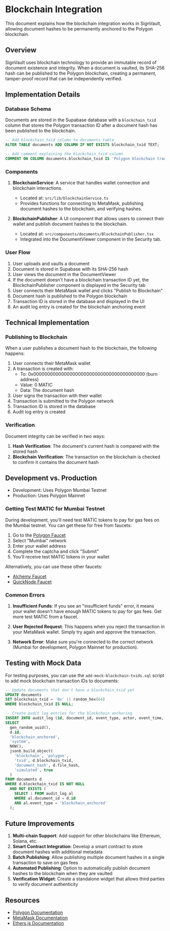 # Blockchain Integration

This document explains how the blockchain integration works in SignVault, allowing document hashes to be permanently anchored to the Polygon blockchain.

## Overview

SignVault uses blockchain technology to provide an immutable record of document existence and integrity. When a document is vaulted, its SHA-256 hash can be published to the Polygon blockchain, creating a permanent, tamper-proof record that can be independently verified.

## Implementation Details

### Database Schema

Documents are stored in the Supabase database with a `blockchain_txid` column that stores the Polygon transaction ID after a document hash has been published to the blockchain.

```sql
-- Add blockchain_txid column to documents table
ALTER TABLE documents ADD COLUMN IF NOT EXISTS blockchain_txid TEXT;

-- Add comment explaining the blockchain_txid column
COMMENT ON COLUMN documents.blockchain_txid IS 'Polygon blockchain transaction ID containing the document hash';
```

### Components

1. **BlockchainService**: A service that handles wallet connection and blockchain interactions.
   - Located at: `src/lib/blockchainService.ts`
   - Provides functions for connecting to MetaMask, publishing document hashes to the blockchain, and verifying hashes.

2. **BlockchainPublisher**: A UI component that allows users to connect their wallet and publish document hashes to the blockchain.
   - Located at: `src/components/documents/BlockchainPublisher.tsx`
   - Integrated into the DocumentViewer component in the Security tab.

### User Flow

1. User uploads and vaults a document
2. Document is stored in Supabase with its SHA-256 hash
3. User views the document in the DocumentViewer
4. If the document doesn't have a blockchain transaction ID yet, the BlockchainPublisher component is displayed in the Security tab
5. User connects their MetaMask wallet and clicks "Publish to Blockchain"
6. Document hash is published to the Polygon blockchain
7. Transaction ID is stored in the database and displayed in the UI
8. An audit log entry is created for the blockchain anchoring event

## Technical Implementation

### Publishing to Blockchain

When a user publishes a document hash to the blockchain, the following happens:

1. User connects their MetaMask wallet
2. A transaction is created with:
   - To: 0x0000000000000000000000000000000000000000 (burn address)
   - Value: 0 MATIC
   - Data: The document hash
3. User signs the transaction with their wallet
4. Transaction is submitted to the Polygon network
5. Transaction ID is stored in the database
6. Audit log entry is created

### Verification

Document integrity can be verified in two ways:

1. **Hash Verification**: The document's current hash is compared with the stored hash
2. **Blockchain Verification**: The transaction on the blockchain is checked to confirm it contains the document hash

## Development vs. Production

- Development: Uses Polygon Mumbai Testnet
- Production: Uses Polygon Mainnet

### Getting Test MATIC for Mumbai Testnet

During development, you'll need test MATIC tokens to pay for gas fees on the Mumbai testnet. You can get these for free from faucets:

1. Go to the [Polygon Faucet](https://faucet.polygon.technology/)
2. Select "Mumbai" network
3. Enter your wallet address
4. Complete the captcha and click "Submit"
5. You'll receive test MATIC tokens in your wallet

Alternatively, you can use these other faucets:
- [Alchemy Faucet](https://mumbaifaucet.com/)
- [QuickNode Faucet](https://faucet.quicknode.com/polygon/mumbai)

### Common Errors

1. **Insufficient Funds**: If you see an "insufficient funds" error, it means your wallet doesn't have enough MATIC tokens to pay for gas fees. Get more test MATIC from a faucet.

2. **User Rejected Request**: This happens when you reject the transaction in your MetaMask wallet. Simply try again and approve the transaction.

3. **Network Error**: Make sure you're connected to the correct network (Mumbai for development, Polygon Mainnet for production).

## Testing with Mock Data

For testing purposes, you can use the `add-mock-blockchain-txids.sql` script to add mock blockchain transaction IDs to documents:

```sql
-- Update documents that don't have a blockchain_txid yet
UPDATE documents
SET blockchain_txid = '0x' || random_hex(64)
WHERE blockchain_txid IS NULL;

-- Create audit log entries for the blockchain anchoring
INSERT INTO audit_log (id, document_id, event_type, actor, event_time, metadata)
SELECT 
  gen_random_uuid(),
  d.id,
  'blockchain_anchored',
  'system',
  NOW(),
  jsonb_build_object(
    'blockchain', 'polygon',
    'txid', d.blockchain_txid,
    'document_hash', d.file_hash,
    'simulated', true
  )
FROM documents d
WHERE d.blockchain_txid IS NOT NULL
  AND NOT EXISTS (
    SELECT 1 FROM audit_log al
    WHERE al.document_id = d.id
    AND al.event_type = 'blockchain_anchored'
  );
```

## Future Improvements

1. **Multi-chain Support**: Add support for other blockchains like Ethereum, Solana, etc.
2. **Smart Contract Integration**: Develop a smart contract to store document hashes with additional metadata
3. **Batch Publishing**: Allow publishing multiple document hashes in a single transaction to save on gas fees
4. **Automated Publishing**: Option to automatically publish document hashes to the blockchain when they are vaulted
5. **Verification Widget**: Create a standalone widget that allows third parties to verify document authenticity

## Resources

- [Polygon Documentation](https://polygon.technology/developers)
- [MetaMask Documentation](https://docs.metamask.io/)
- [Ethers.js Documentation](https://docs.ethers.org/)
